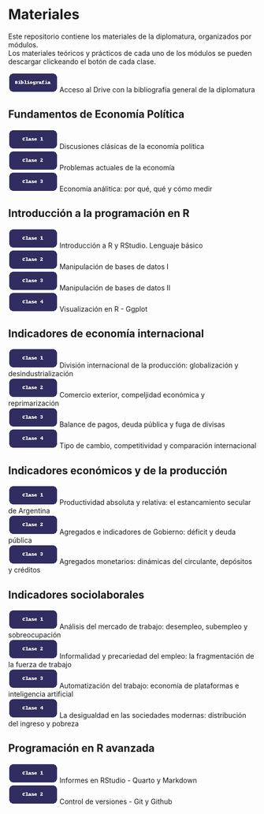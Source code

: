 # Materiales
Este repositorio contiene los materiales de la diplomatura, organizados por módulos.  
Los materiales teóricos y prácticos de cada uno de los módulos se pueden descargar clickeando el botón de cada clase. 

[![Download](assets/images/boton_biblio.png)](https://drive.google.com/drive/folders/1MOkyekIffcvcanEWP0mp1Z46g4CV3kiY?usp=sharing) Acceso al Drive con la bibliografía general de la diplomatura    

## Fundamentos de Economía Política
[![Download](assets/images/boton_clase1.png)](M1_C1.rar) Discusiones clásicas de la economía política     
[![Download](assets/images/boton_clase2.png)](M1_C2.rar) Problemas actuales de la economía    
[![Download](assets/images/boton_clase3.png)](M1_C3.rar) Economía análitica: por qué, qué y cómo medir    

## Introducción a la programación en R

[![Download](assets/images/boton_clase1.png)](M2_C1.rar) Introducción a R y RStudio. Lenguaje básico     
[![Download](assets/images/boton_clase2.png)](M2_C2.rar) Manipulación de bases de datos I  
[![Download](assets/images/boton_clase3.png)](M2_C3.rar) Manipulación de bases de datos II    
[![Download](assets/images/boton_clase4.png)](M2_C4.rar) Visualización en R - Ggplot  

## Indicadores de economía internacional

[![Download](assets/images/boton_clase1.png)](M3_C1.rar) División internacional de la producción: globalización y desindustrialización      
[![Download](assets/images/boton_clase2.png)](M3_C2.rar) Comercio exterior, compeljidad económica y reprimarización  
[![Download](assets/images/boton_clase3.png)](M3_C3.rar) Balance de pagos, deuda pública y fuga de divisas  
[![Download](assets/images/boton_clase4.png)](M3_C4.rar) Tipo de cambio, competitividad y comparación internacional  

## Indicadores económicos y de la producción

[![Download](assets/images/boton_clase1.png)](M4_C1.rar) Productividad absoluta y relativa: el estancamiento secular de Argentina    
[![Download](assets/images/boton_clase2.png)](M4_C2.rar) Agregados e indicadores de Gobierno: déficit y deuda pública  
[![Download](assets/images/boton_clase3.png)](M4_C3.rar) Agregados monetarios: dinámicas del circulante, depósitos y créditos  

## Indicadores sociolaborales

[![Download](assets/images/boton_clase1.png)](M5_C1.rar) Análisis del mercado de trabajo: desempleo, subempleo y sobreocupación      
[![Download](assets/images/boton_clase2.png)](M5_C2.rar) Informalidad y precariedad del empleo: la fragmentación de la fuerza de trabajo  
[![Download](assets/images/boton_clase3.png)](M5_C3.rar) Automatización del trabajo: economía de plataformas e inteligencia artificial  
[![Download](assets/images/boton_clase4.png)](M5_C4.rar) La desigualdad en las sociedades modernas: distribución del ingreso y pobreza  

## Programación en R avanzada

[![Download](assets/images/boton_clase1.png)](M6_C1.rar) Informes en RStudio - Quarto y Markdown   
[![Download](assets/images/boton_clase2.png)](M6_C2.rar) Control de versiones - Git y Github
